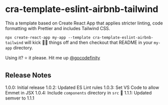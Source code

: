 # cra-template-eslint-airbnb-tailwind

This a template based on Create React App that applies stricter linting, code formatting with Prettier and includes Tailwind CSS.

`npx create-react-app my-app --template cra-template-eslint-airbnb-tailwind` will kick 🦵🏾 things off and then checkout that README in your `my-app` directory.

Using it? ⭐ it please. Hit me up [@gocodefinity](https://twitter.com/GoCodeFinity)

## Release Notes

1.0.0: Initial release
1.0.2: Updated ES Lint rules
1.0.3: Set VS Code to allow Emmet in JSX
1.0.4: Include `components` directory in `src` 🤯
1.1.1: Updated semver to 1.1.1